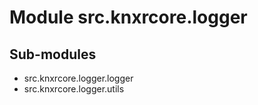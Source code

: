 Module src.knxrcore.logger
==========================

Sub-modules
-----------
* src.knxrcore.logger.logger
* src.knxrcore.logger.utils